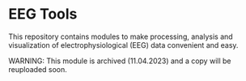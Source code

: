 # EEG Tools
 This repository contains modules to make processing, analysis and visualization of electrophysiological (EEG) data convenient and easy. 

WARNING: This module is archived (11.04.2023) and a copy will be reuploaded soon.
